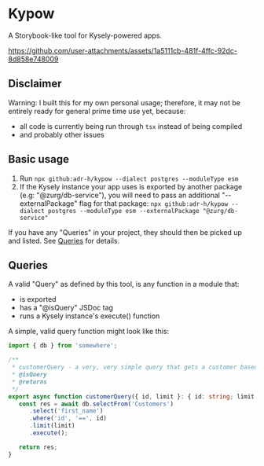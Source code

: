 # Kypow
A Storybook-like tool for Kysely-powered apps.

https://github.com/user-attachments/assets/1a5111cb-481f-4ffc-92dc-8d858e748009


## Disclaimer
Warning: I built this for my own personal usage; therefore, it may not be entirely ready for general prime time use yet, because:
- all code is currently being run through `tsx` instead of being compiled
- and probably other issues

## Basic usage

1. Run `npx github:adr-h/kypow --dialect postgres --moduleType esm`
2. If the Kysely instance your app uses is exported by another package (e.g: "@zurg/db-service"), you will need to pass an additional "--externalPackage" flag for that package: `npx github:adr-h/kypow --dialect postgres --moduleType esm --externalPackage "@zurg/db-service"`

If you have any "Queries" in your project, they should then be picked up and listed. See [Queries](#queries) for details.

## Queries
A valid "Query" as defined by this tool, is any function in a module that:
   - is exported
   - has a "@isQuery" JSDoc tag
   - runs a Kysely instance's execute() function

A simple, valid query function might look like this:
```typescript
import { db } from 'somewhere';

/**
 * customerQuery - a very, very simple query that gets a customer based on their ID.
 * @isQuery
 * @returns
 */
export async function customerQuery({ id, limit }: { id: string; limit: number}) {
   const res = await db.selectFrom('Customers')
      .select('first_name')
      .where('id', '==', id)
      .limit(limit)
      .execute();

   return res;
}
```

